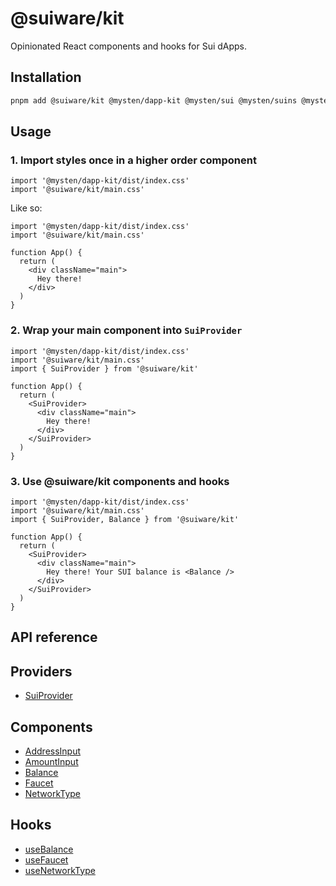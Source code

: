 # @suiware/kit

Opinionated React components and hooks for Sui dApps.

## Installation

```bash
pnpm add @suiware/kit @mysten/dapp-kit @mysten/sui @mysten/suins @mysten/wallet-standard @tanstack/react-query
```

## Usage

### 1. Import styles once in a higher order component

```tsx
import '@mysten/dapp-kit/dist/index.css'
import '@suiware/kit/main.css'
```

Like so:

```tsx
import '@mysten/dapp-kit/dist/index.css'
import '@suiware/kit/main.css'

function App() {
  return (
    <div className="main">
      Hey there!
    </div>
  )
}
```

### 2. Wrap your main component into `SuiProvider`

```tsx
import '@mysten/dapp-kit/dist/index.css'
import '@suiware/kit/main.css'
import { SuiProvider } from '@suiware/kit'

function App() {
  return (
    <SuiProvider>
      <div className="main">
        Hey there!
      </div>
    </SuiProvider>
  )
}
```

### 3. Use @suiware/kit components and hooks

```tsx
import '@mysten/dapp-kit/dist/index.css'
import '@suiware/kit/main.css'
import { SuiProvider, Balance } from '@suiware/kit'

function App() {
  return (
    <SuiProvider>
      <div className="main">
        Hey there! Your SUI balance is <Balance />
      </div>
    </SuiProvider>
  )
}
```

## API reference

## Providers

- [SuiProvider](https://github.com/suiware/kit/blob/main/packages/kit/docs/SuiProvider.md)

## Components

- [AddressInput](https://github.com/suiware/kit/blob/main/packages/kit/docs/AddressInput.md)
- [AmountInput](https://github.com/suiware/kit/blob/main/packages/kit/docs/AmountInput.md)
- [Balance](https://github.com/suiware/kit/blob/main/packages/kit/docs/Balance.md)
- [Faucet](https://github.com/suiware/kit/blob/main/packages/kit/docs/Faucet.md)
- [NetworkType](https://github.com/suiware/kit/blob/main/packages/kit/docs/NetworkType.md)

## Hooks

- [useBalance](https://github.com/suiware/kit/blob/main/packages/kit/docs/useBalance.md)
- [useFaucet](https://github.com/suiware/kit/blob/main/packages/kit/docs/useFaucet.md)
- [useNetworkType](https://github.com/suiware/kit/blob/main/packages/kit/docs/useNetworkType.md)
